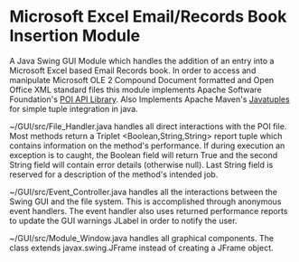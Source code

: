 # Microsoft Excel Email/Records Book Insertion Module

A Java Swing GUI Module which handles the addition of an entry into a Microsoft Excel based Email Records book. In order to access and manipulate Microsoft OLE 2 Compound Document formatted and Open Office XML standard files this module implements Apache Software Foundation's [POI API Library](https://poi.apache.org/). Also Implements Apache Maven's [Javatuples](http://www.javatuples.org/) for simple tuple integration in java. 

~/GUI/src/File_Handler.java handles all direct interactions with the POI file. Most methods return a Triplet \<Boolean,String,String> report tuple which contains information on the method's performance. If during execution an exception is to caught, the Boolean field will return True and the second String field will contain error details (otherwise null). Last String field is reserved for a description of the method's intended job.  

~/GUI/src/Event_Controller.java handles all the interactions between the Swing GUI and the file system. This is accomplished through anonymous event handlers. The event handler also uses returned performance reports to update the GUI warnings JLabel in order to notify the user. 


~/GUI/src/Module_Window.java handles all graphical components. The class extends javax.swing.JFrame instead of creating a JFrame object. 










